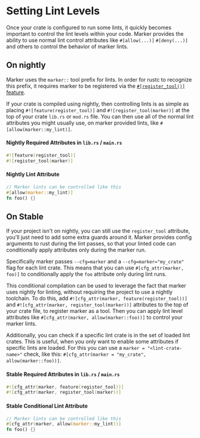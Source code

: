 # Setting Lint Levels
Once your crate is configured to run some lints, it quickly becomes important to control the lint levels within your
code. Marker provides the ability to use normal lint control attributes like `#[allow(...)]` `#[deny(...)]` and others
to control the behavior of marker lints.

## On nightly
Marker uses the `marker::` tool prefix for lints. In order for rustc to recognize this prefix, it requires marker to be
registered via the [`#[register_tool()]` feature](https://github.com/rust-lang/rust/issues/66079).

If your crate is compiled using nightly, then controlling lints is as simple as placing `#![feature(register_tool)]`
and `#![register_tool(marker)]` at the top of your crate `lib.rs` or `mod.rs` file. You can then use all of the normal
lint attributes you might usually use, on marker provided lints, like `#[allow(marker::my_lint)]`.


#### Nightly Required Attributes in `lib.rs` / `main.rs`
```rust
#![feature(register_tool)]
#![register_tool(marker)]
```

#### Nightly Lint Attribute
```rust
// Marker lints can be controlled like this
#[allow(marker::my_lint)]
fn foo() {}
```

## On Stable
If your project isn't on nightly, you can still use the `register_tool` attribute, you'll just need to add some extra
guards around it. Marker provides config arguments to rust during the lint passes, so that your linted code can
conditionally apply attributes only during the marker run.

Specifically marker passes `--cfg=marker` and a `--cfg=marker="my_crate"` flag for each lint crate. This means that you
can use `#[cfg_attr(marker, foo)]` to conditionally apply the `foo` attribute only during lint runs.

This conditional compilation can be used to leverage the fact that marker uses nightly for linting, without requiring
the project to use a nightly toolchain. To do this, add `#![cfg_attr(marker, feature(register_tool))]` and
`#![cfg_attr(marker, register_tool(marker))]` attributes to the top of your crate file, to register marker as a tool.
Then you can apply lint level attributes like `#[cfg_attr(marker, allow(marker::foo))]` to control your marker lints.

Additionally, you can check if a specific lint crate is in the set of loaded lint crates. This is useful, when you
only want to enable some attributes if specific lints are loaded. For this you can use a `marker = "<lint-crate-name>"`
check, like this: `#[cfg_attr(marker = "my_crate", allow(marker::foo))]`.

#### Stable Required Attributes in `lib.rs` / `main.rs`
```rust
#![cfg_attr(marker, feature(register_tool))]
#![cfg_attr(marker, register_tool(marker))]
```

#### Stable Conditional Lint Attribute
```rust
// Marker lints can be controlled like this
#[cfg_attr(marker, allow(marker::my_lint))]
fn foo() {}
```
